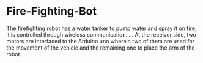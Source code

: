 # Fire-Fighting-Bot
The firefighting robot has a water tanker to pump water and spray it on fire; it is controlled through wireless communication. ... At the receiver side, two motors are interfaced to the Arduino uno wherein two of them are used for the movement of the vehicle and the remaining one to place the arm of the robot.
